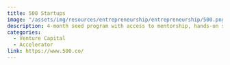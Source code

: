 ```yaml
---
title: 500 Startups
image: "/assets/img/resources/entrepreneurship/entrepreneurship/500.png"
description: 4-month seed program with access to mentorship, hands-on sessions with startup experts, and office space. They invest $150k in exchange for 6%, and are active investor in Latin American startups.
categories:
  - Venture Capital
  - Accelerator
link: https://www.500.co/
---
```

